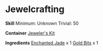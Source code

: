 <!-- TITLE: Gold Jade Earring -->
<!-- SUBTITLE:  -->
# Jewelcrafting
**Skill**
Minimum: Unknown
Trivial: 50

**Container**
[Jeweler's Kit](jewelers-kit)

**Ingredients**
[Enchanted Jade](enchanted-jade) x 1
[Gold Bits](gold-bits) x 1